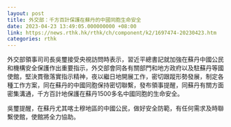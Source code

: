 ```yaml
---
layout: post
title: 外交部：千方百計保護在蘇丹的中國同胞生命安全
date: 2023-04-23 13:49:05.000000000 +08:00
link: https://news.rthk.hk/rthk/ch/component/k2/1697474-20230423.htm
categories: rthk
---
```


外交部領事司司長吳璽接受央視訪問時表示，習近平總書記就加強在蘇丹中國公民和機構安全保護作出重要指示，外交部會同各有關部門和地方政府以及駐蘇丹等國使館，堅決貫徹落實指示精神，夜以繼日地開展工作，密切跟蹤形勢發展，制定各種工作方案，同在蘇丹的中國同胞保持密切聯繫，發布領事提醒，同蘇丹有關方面密集溝通，千方百計地保護在蘇丹1500多名中國同胞的生命安全。

吳璽提醒，在蘇丹尤其喀土穆地區的中國公民，做好安全防範，有任何需求及時聯繫使館，使館將全力協助。
